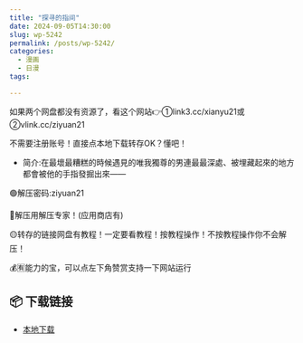 ```yaml
---
title: "探寻的指间"
date: 2024-09-05T14:30:00
slug: wp-5242
permalink: /posts/wp-5242/
categories:
  - 漫画
  - 日漫
tags:

---
```


如果两个网盘都没有资源了，看这个网站👉①link3.cc/xianyu21或②vlink.cc/ziyuan21

不需要注册账号！直接点本地下载转存OK？懂吧！

*   简介:在最壞最糟糕的時候遇見的唯我獨尊的男連最最深處、被埋藏起來的地方都會被他的手指發掘出來——

🟢解压密码:ziyuan21

🔵解压用解压专家！(应用商店有)

🟡转存的链接网盘有教程！一定要看教程！按教程操作！不按教程操作你不会解压！

💰🈶能力的宝，可以点左下角赞赏支持一下网站运行

## 📦 下载链接
- [本地下载](https://blziyuan21.com/pay-download/5242?key=cfd49d8ba0&down_id=0)

